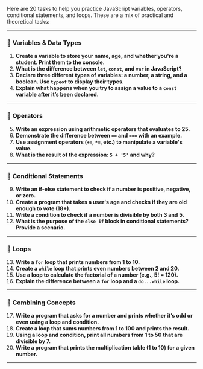 Here are 20 tasks to help you practice JavaScript variables, operators, conditional statements, and loops. These are a mix of practical and theoretical tasks:

---

### 🔸 **Variables & Data Types**

1. **Create a variable to store your name, age, and whether you're a student. Print them to the console.**
2. **What is the difference between `let`, `const`, and `var` in JavaScript?**
3. **Declare three different types of variables: a number, a string, and a boolean. Use `typeof` to display their types.**
4. **Explain what happens when you try to assign a value to a `const` variable after it’s been declared.**

---

### 🔸 **Operators**

5. **Write an expression using arithmetic operators that evaluates to 25.**
6. **Demonstrate the difference between `==` and `===` with an example.**
7. **Use assignment operators (`+=`, `*=`, etc.) to manipulate a variable's value.**
8. **What is the result of the expression: `5 + '5'` and why?**

---

### 🔸 **Conditional Statements**

9. **Write an if-else statement to check if a number is positive, negative, or zero.**
10. **Create a program that takes a user's age and checks if they are old enough to vote (18+).**
11. **Write a condition to check if a number is divisible by both 3 and 5.**
12. **What is the purpose of the `else if` block in conditional statements? Provide a scenario.**

---

### 🔸 **Loops**

13. **Write a `for` loop that prints numbers from 1 to 10.**
14. **Create a `while` loop that prints even numbers between 2 and 20.**
15. **Use a loop to calculate the factorial of a number (e.g., 5! = 120).**
16. **Explain the difference between a `for` loop and a `do...while` loop.**

---

### 🔸 **Combining Concepts**

17. **Write a program that asks for a number and prints whether it’s odd or even using a loop and condition.**
18. **Create a loop that sums numbers from 1 to 100 and prints the result.**
19. **Using a loop and condition, print all numbers from 1 to 50 that are divisible by 7.**
20. **Write a program that prints the multiplication table (1 to 10) for a given number.**

---
